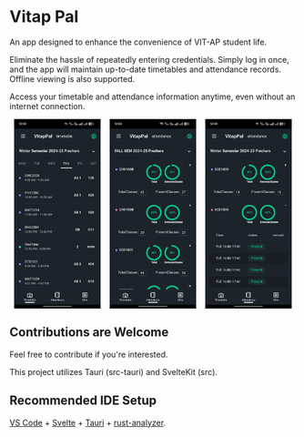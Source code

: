 # Vitap Pal

An app designed to enhance the convenience of VIT-AP student life.

Eliminate the hassle of repeatedly entering credentials. Simply log in once, and the app will maintain up-to-date timetables and attendance records. Offline viewing is also supported.

Access your timetable and attendance information anytime, even without an internet connection.

<div style="display: flex; justify-content: space-around;">
  <img src="/imgs/tt.jpeg" alt="timetable" style="max-width: 30%;">
  <img src="/imgs/att.jpeg" alt="attendance" style="max-width: 30%;">
  <img src="/imgs/attcl.jpeg" alt="attendance class" style="max-width: 30%;">
</div>


## Contributions are Welcome

Feel free to contribute if you're interested.

This project utilizes Tauri (src-tauri) and SvelteKit (src).


## Recommended IDE Setup

[VS Code](https://code.visualstudio.com/) + [Svelte](https://marketplace.visualstudio.com/items?itemName=svelte.svelte-vscode) + [Tauri](https://marketplace.visualstudio.com/items?itemName=tauri-apps.tauri-vscode) + [rust-analyzer](https://marketplace.visualstudio.com/items?itemName=rust-lang.rust-analyzer).
